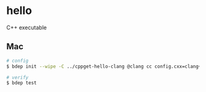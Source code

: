 # hello

C++ executable

## Mac

```bash
# config
$ bdep init --wipe -C ../cppget-hello-clang @clang cc config.cxx=clang++

# verify
$ bdep test
```
